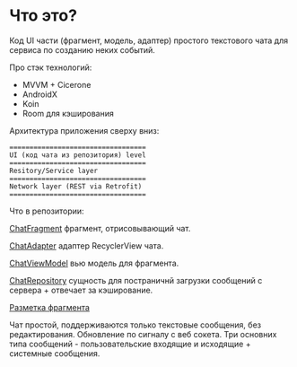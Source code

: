 # Что это?

Код UI части (фрагмент, модель, адаптер) простого текстового чата для сервиса по созданию неких событий.

Про стэк технологий:

- MVVM + Cicerone
- AndroidX
- Koin
- Room для кэширования

Архитектура приложения сверху вниз:
```
==================================
UI (код чата из репозитория) level
==================================
Resitory/Service layer
==================================
Network layer (REST via Retrofit)
==================================
```

Что в репозитории:

[ChatFragment](code/ChatFragment.kt) фрагмент, отрисовывающий чат.

[ChatAdapter](code/ChatAdapter.kt) адаптер RecyclerView чата.

[ChatViewModel](code/ChatViewModel.kt) вью модель для фрагмента.

[ChatRepository](code/ChatRepositoryImpl.kt) сущность для постраничнй загрузки сообщений с сервера + отвечает за кэширование.

[Разметка фрагмента](code/chat_fragment.xml)

Чат простой, поддерживаются только текстовые сообщения, без редактирования. Обновление по сигналу с веб сокета. Три основних типа сообщений - пользовательские входящие и исходящие + системные сообщения.
